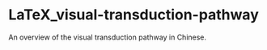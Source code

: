 LaTeX_visual-transduction-pathway
=================================

An overview of the visual transduction pathway in Chinese.
